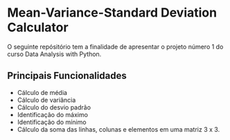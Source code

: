 # Mean-Variance-Standard Deviation Calculator

O seguinte repósitório tem a finalidade de apresentar o projeto número 1 do curso Data Analysis with Python.

## Principais Funcionalidades

- Cálculo de média
- Cálculo de variância
- Cálculo do desvio padrão
- Identificação do máximo
- Identificação do mínimo
- Cálculo da soma das linhas, colunas e elementos em uma matriz 3 x 3.
